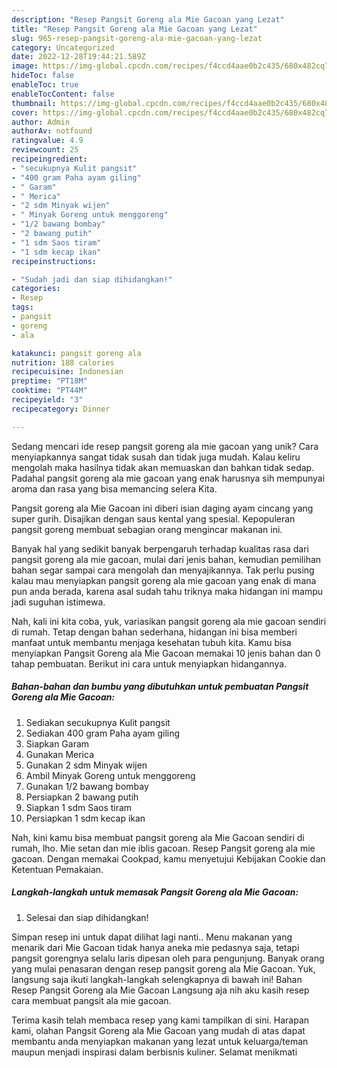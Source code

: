 ```yaml
---
description: "Resep Pangsit Goreng ala Mie Gacoan yang Lezat"
title: "Resep Pangsit Goreng ala Mie Gacoan yang Lezat"
slug: 965-resep-pangsit-goreng-ala-mie-gacoan-yang-lezat
category: Uncategorized
date: 2022-12-28T19:44:21.589Z
image: https://img-global.cpcdn.com/recipes/f4ccd4aae0b2c435/680x482cq70/pangsit-goreng-ala-mie-gacoan-foto-resep-utama.jpg
hideToc: false
enableToc: true
enableTocContent: false
thumbnail: https://img-global.cpcdn.com/recipes/f4ccd4aae0b2c435/680x482cq70/pangsit-goreng-ala-mie-gacoan-foto-resep-utama.jpg
cover: https://img-global.cpcdn.com/recipes/f4ccd4aae0b2c435/680x482cq70/pangsit-goreng-ala-mie-gacoan-foto-resep-utama.jpg
author: Admin
authorAv: notfound
ratingvalue: 4.9
reviewcount: 25
recipeingredient:
- "secukupnya Kulit pangsit"
- "400 gram Paha ayam giling"
- " Garam"
- " Merica"
- "2 sdm Minyak wijen"
- " Minyak Goreng untuk menggoreng"
- "1/2 bawang bombay"
- "2 bawang putih"
- "1 sdm Saos tiram"
- "1 sdm kecap ikan"
recipeinstructions:

- "Sudah jadi dan siap dihidangkan!"
categories:
- Resep
tags:
- pangsit
- goreng
- ala

katakunci: pangsit goreng ala 
nutrition: 188 calories
recipecuisine: Indonesian
preptime: "PT18M"
cooktime: "PT44M"
recipeyield: "3"
recipecategory: Dinner

---
```





Sedang mencari ide resep pangsit goreng ala mie gacoan yang unik? Cara menyiapkannya sangat tidak susah dan tidak juga mudah. Kalau keliru mengolah maka hasilnya tidak akan memuaskan dan bahkan tidak sedap. Padahal pangsit goreng ala mie gacoan yang enak harusnya sih mempunyai aroma dan rasa yang bisa memancing selera Kita.





Pangsit goreng ala Mie Gacoan ini diberi isian daging ayam cincang yang super gurih. Disajikan dengan saus kental yang spesial. Kepopuleran pangsit goreng membuat sebagian orang mengincar makanan ini.

Banyak hal yang sedikit banyak berpengaruh terhadap kualitas rasa dari pangsit goreng ala mie gacoan, mulai dari jenis bahan, kemudian pemilihan bahan segar sampai cara mengolah dan menyajikannya. Tak perlu pusing kalau mau menyiapkan pangsit goreng ala mie gacoan yang enak di mana pun anda berada, karena asal sudah tahu triknya maka hidangan ini mampu jadi suguhan istimewa.






Nah, kali ini kita coba, yuk, variasikan pangsit goreng ala mie gacoan sendiri di rumah. Tetap dengan bahan sederhana, hidangan ini bisa memberi manfaat untuk membantu menjaga kesehatan tubuh kita. Kamu bisa menyiapkan Pangsit Goreng ala Mie Gacoan memakai 10 jenis bahan dan 0 tahap pembuatan. Berikut ini cara untuk menyiapkan hidangannya.

<!--inarticleads1-->

##### Bahan-bahan dan bumbu yang dibutuhkan untuk pembuatan Pangsit Goreng ala Mie Gacoan:

1. Sediakan secukupnya Kulit pangsit
1. Sediakan 400 gram Paha ayam giling
1. Siapkan  Garam
1. Gunakan  Merica
1. Gunakan 2 sdm Minyak wijen
1. Ambil  Minyak Goreng untuk menggoreng
1. Gunakan 1/2 bawang bombay
1. Persiapkan 2 bawang putih
1. Siapkan 1 sdm Saos tiram
1. Persiapkan 1 sdm kecap ikan


Nah, kini kamu bisa membuat pangsit goreng ala Mie Gacoan sendiri di rumah, lho. Mie setan dan mie iblis gacoan. Resep Pangsit goreng ala mie gacoan. Dengan memakai Cookpad, kamu menyetujui Kebijakan Cookie dan Ketentuan Pemakaian. 

<!--inarticleads2-->

##### Langkah-langkah untuk memasak Pangsit Goreng ala Mie Gacoan:


1. Selesai dan siap dihidangkan!

Simpan resep ini untuk dapat dilihat lagi nanti.. Menu makanan yang menarik dari Mie Gacoan tidak hanya aneka mie pedasnya saja, tetapi pangsit gorengnya selalu laris dipesan oleh para pengunjung. Banyak orang yang mulai penasaran dengan resep pangsit goreng ala Mie Gacoan. Yuk, langsung saja ikuti langkah-langkah selengkapnya di bawah ini! Bahan Resep Pangsit Goreng ala Mie Gacoan Langsung aja nih aku kasih resep cara membuat pangsit ala mie gacoan. 

Terima kasih telah membaca resep yang kami tampilkan di sini. Harapan kami, olahan Pangsit Goreng ala Mie Gacoan yang mudah di atas dapat membantu anda menyiapkan makanan yang lezat untuk keluarga/teman maupun menjadi inspirasi dalam berbisnis kuliner. Selamat menikmati
